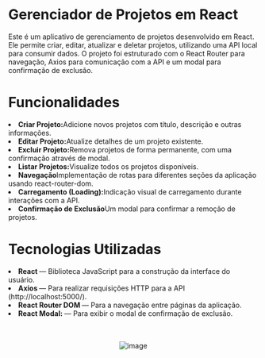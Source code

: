 <h1>Gerenciador de Projetos em React
</h1>

Este é um aplicativo de gerenciamento de projetos desenvolvido em React. Ele permite criar, editar, atualizar e deletar projetos, utilizando uma API local para consumir dados. O projeto foi estruturado com o React Router para navegação, Axios para comunicação com a API e um modal para confirmação de exclusão.


<h1>Funcionalidades</h1>
<li><strong>Criar Projeto:</strong>Adicione novos projetos com título, descrição e outras informações.</li>
<li><strong>Editar Projeto:</strong>Atualize detalhes de um projeto existente.</li>
<li><strong>Excluir Projeto:</strong>Remova projetos de forma permanente, com uma confirmação através de modal.</li>
<li><strong>Listar Projetos:</strong>Visualize todos os projetos disponíveis.</li>
<li><strong>Navegação</strong>Implementação de rotas para diferentes seções da aplicação usando react-router-dom.</li>
<li><strong>Carregamento (Loading):</strong>Indicação visual de carregamento durante interações com a API.</li>
<li><strong>Confirmação de Exclusão</strong>Um modal para confirmar a remoção de projetos.</li>



<h1>Tecnologias Utilizadas</h1>
<li><strong>React </strong>— Biblioteca JavaScript para a construção da interface do usuário.</li>
<li><strong>Axios </strong>— Para realizar requisições HTTP para a API (http://localhost:5000/).</li>
<li><strong>React Router DOM </strong>— Para a navegação entre páginas da aplicação.</li>
<li><strong>React Modal: </strong> — Para exibir o modal de confirmação de exclusão.</li>

<br>
<br>



<div align="center">

![image](https://github.com/user-attachments/assets/a25bd9c8-fe26-4bad-820a-9d56e9ee766e)


</div>


